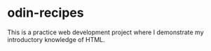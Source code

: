 # odin-recipes
This is a practice web development project where I demonstrate my introductory knowledge of HTML.
